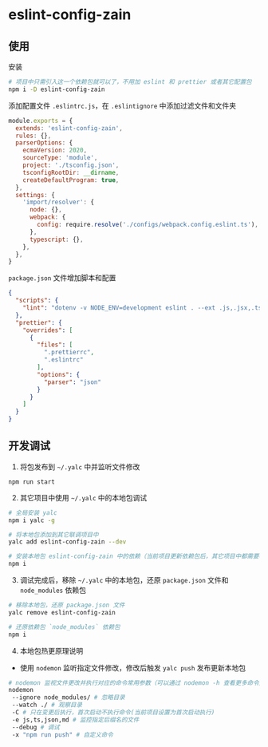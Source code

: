# eslint-config-zain

## 使用

安装

```bash
# 项目中只需引入这一个依赖包就可以了，不用加 eslint 和 prettier 或者其它配置包
npm i -D eslint-config-zain
```

添加配置文件 `.eslintrc.js`，在 `.eslintignore` 中添加过滤文件和文件夹

```js
module.exports = {
  extends: 'eslint-config-zain',
  rules: {},
  parserOptions: {
    ecmaVersion: 2020,
    sourceType: 'module',
    project: './tsconfig.json',
    tsconfigRootDir: __dirname,
    createDefaultProgram: true,
  },
  settings: {
    'import/resolver': {
      node: {},
      webpack: {
        config: require.resolve('./configs/webpack.config.eslint.ts'),
      },
      typescript: {},
    },
  },
}
```

`package.json` 文件增加脚本和配置

```json
{
  "scripts": {
    "lint": "dotenv -v NODE_ENV=development eslint . --ext .js,.jsx,.ts,.tsx"
  },
  "prettier": {
    "overrides": [
      {
        "files": [
          ".prettierrc",
          ".eslintrc"
        ],
        "options": {
          "parser": "json"
        }
      }
    ]
  }
}
```

## 开发调试

1. 将包发布到  `~/.yalc` 中并监听文件修改

```
npm run start
```

2. 其它项目中使用 `~/.yalc` 中的本地包调试

```bash
# 全局安装 yalc
npm i yalc -g

# 将本地包添加到其它联调项目中
yalc add eslint-config-zain --dev

# 安装本地包 eslint-config-zain 中的依赖（当前项目更新依赖包后，其它项目中都需要再执行一次）
npm i
```

3. 调试完成后，移除 `~/.yalc` 中的本地包，还原 `package.json` 文件和 `node_modules` 依赖包

```bash
# 移除本地包，还原 package.json 文件
yalc remove eslint-config-zain

# 还原依赖包 `node_modules` 依赖包
npm i
```

4. 本地包热更原理说明

- 使用 `nodemon` 监听指定文件修改，修改后触发 `yalc push` 发布更新本地包

```bash
# nodemon 监视文件更改并执行对应的命令常用参数（可以通过 nodemon -h 查看更多命令）
nodemon
 --ignore node_modules/ # 忽略目录
 --watch ./ # 观察目录
 -C # 只在变更后执行，首次启动不执行命令(当前项目设置为首次启动执行)
 -e js,ts,json,md # 监控指定后缀名的文件
 --debug # 调试
 -x "npm run push" # 自定义命令
```
